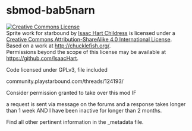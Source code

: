 # sbmod-bab5narn
<a rel="license" href="http://creativecommons.org/licenses/by-sa/4.0/">
<img alt="Creative Commons License" style="border-width:0" src="https://i.creativecommons.org/l/by-sa/4.0/88x31.png" /></a>
<br /><span xmlns:dct="http://purl.org/dc/terms/" href="http://purl.org/dc/dcmitype/StillImage" property="dct:title" rel="dct:type">
Sprite work for starbound</span> by <a xmlns:cc="http://creativecommons.org/ns#" href="https://github.com/IsaacHart" property="cc:attributionName" rel="cc:attributionURL">Isaac Hart Childress</a> is licensed under a <a rel="license" href="http://creativecommons.org/licenses/by-sa/4.0/">Creative Commons Attribution-ShareAlike 4.0 International License</a>.
<br />Based on a work at <a xmlns:dct="http://purl.org/dc/terms/" href="http://chucklefish.org/" rel="dct:source">http://chucklefish.org/</a>.
<br />Permissions beyond the scope of this license may be available at <a xmlns:cc="http://creativecommons.org/ns#" href="https://github.com/IsaacHart" rel="cc:morePermissions">https://github.com/IsaacHart</a>.

Code licensed under GPLv3, file included

community.playstarbound.com/threads/124193/

Consider permission granted to take over this mod IF

a request is sent via message on the forums and a response takes longer than 1 week
AND
I have been inactive for longer than 2 months.

Find all other pertinent information in the _metadata file.
